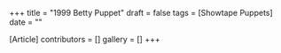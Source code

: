+++
title = "1999 Betty Puppet"
draft = false
tags = [Showtape Puppets]
date = ""

[Article]
contributors = []
gallery = []
+++